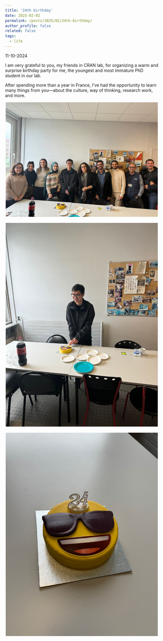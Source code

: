 ```yaml
---
title: '24th birthday'
date: 2025-02-02
permalink: /posts/2025/02/24th-birthday/
author_profile: false
related: false
tags:
  - life
---
```

11-10-2024

I am very grateful to you, my friends in CRAN lab, for organizing a warm and surprise birthday party for me, the youngest and most immature PhD student in our lab.

After spending more than a year in France, I’ve had the opportunity to learn many things from you—about the culture, way of thinking, research work, and more.

<div style="text-align: center;">
    <img src="/images/24th-birthday/image5.JPG" alt="Centered Resized Image" width="500" />
</div>
<br>  <!-- Blank line -->
<div style="text-align: center;">
    <img src="/images/24th-birthday/image4.JPG" alt="Centered Resized Image" width="500" />
</div>
<br>  <!-- Blank line -->
<div style="text-align: center;">
    <img src="/images/24th-birthday/image2.JPG" alt="Centered Resized Image" width="500" />
</div>